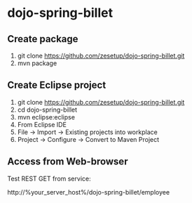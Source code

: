 # dojo-spring-billet

## Create package 

1. git clone https://github.com/zesetup/dojo-spring-billet.git
2. mvn package


## Create Eclipse project

1. git clone https://github.com/zesetup/dojo-spring-billet.git
2. cd dojo-spring-billet
3. mvn eclipse:eclipse
4. From Eclipse IDE
4. File -> Import -> Existing projects into workplace
5. Project -> Configure -> Convert to Maven Project

## Access from Web-browser

Test REST GET from service:

http://%your_server_host%/dojo-spring-billet/employee

